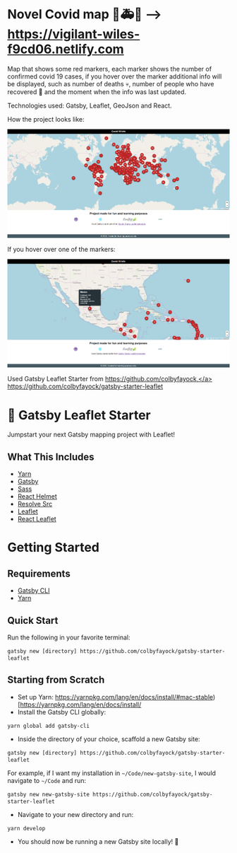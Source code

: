# Novel Covid map 🚨🚑🚨 --> https://vigilant-wiles-f9cd06.netlify.com

Map that shows some red markers, each marker shows the number of confirmed covid 19 cases, if you hover over the marker additional info will be displayed, such as number of deaths 💀, number of people who have recovered 💪 and the moment when the info was last updated.

Technologies used: Gatsby, Leaflet, GeoJson and React.

How the project looks like:

![](public/tech-logos/home.png)


If you hover over one of the markers:

![](public/tech-logos/details.png)

Used Gatsby Leaflet Starter from <a href="https://github.com/colbyfayock">https://github.com/colbyfayock,</a> https://github.com/colbyfayock/gatsby-starter-leaflet

# 🍃 Gatsby Leaflet Starter

Jumpstart your next Gatsby mapping project with Leaflet!

## What This Includes
* [Yarn](https://yarnpkg.com/en/)
* [Gatsby](https://www.gatsbyjs.org/)
* [Sass](https://sass-lang.com)
* [React Helmet](https://github.com/nfl/react-helmet)
* [Resolve Src](https://github.com/alampros/gatsby-plugin-resolve-src)
* [Leaflet](https://leafletjs.com/)
* [React Leaflet](https://react-leaflet.js.org)

# Getting Started

## Requirements
* [Gatsby CLI](https://www.npmjs.com/package/gatsby-cli)
* [Yarn](https://yarnpkg.com/en/)

## Quick Start
Run the following in your favorite terminal:
```
gatsby new [directory] https://github.com/colbyfayock/gatsby-starter-leaflet
```

## Starting from Scratch
* Set up Yarn: https://yarnpkg.com/lang/en/docs/install/#mac-stable)[https://yarnpkg.com/lang/en/docs/install/
* Install the Gatsby CLI globally:
```
yarn global add gatsby-cli
```
* Inside the directory of your choice, scaffold a new Gatsby site:
```
gatsby new [directory] https://github.com/colbyfayock/gatsby-starter-leaflet
```
For example, if I want my installation in `~/Code/new-gatsby-site`, I would navigate to `~/Code` and run:
```
gatsby new new-gatsby-site https://github.com/colbyfayock/gatsby-starter-leaflet
```
* Navigate to your new directory and run:
```
yarn develop
```
* You should now be running a new Gatsby site locally! 🎉
